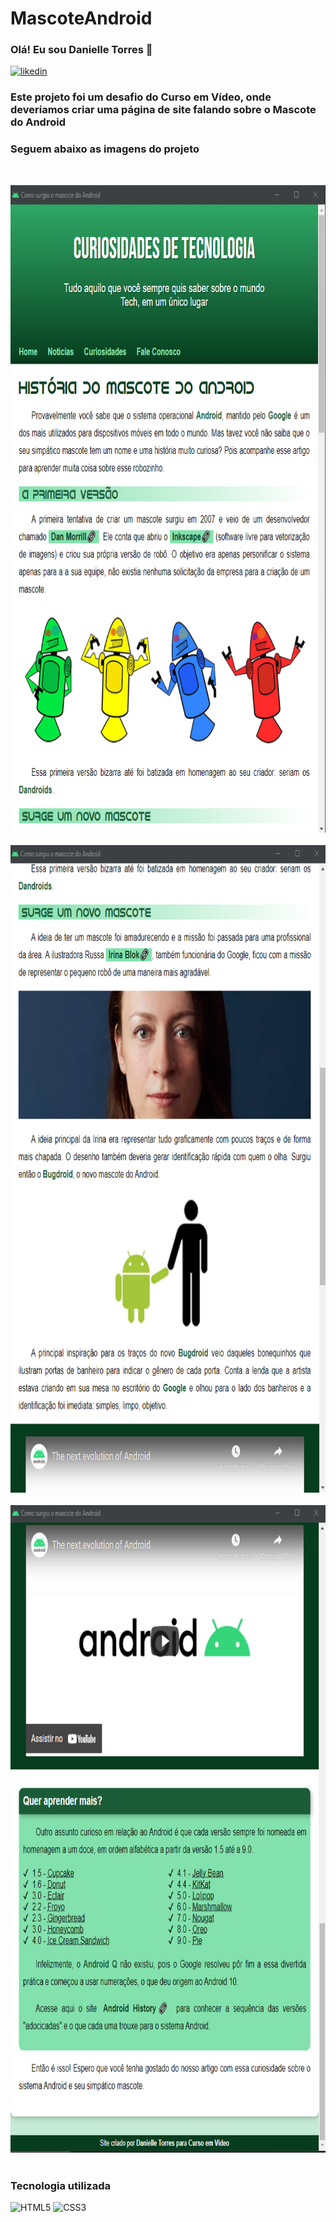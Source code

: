 # MascoteAndroid
 
### Olá! Eu sou Danielle Torres 👋

[![likedin](https://img.shields.io/badge/LinkedIn-0077B5?style=for-the-badge&logo=linkedin&logoColor=white)](https://www.linkedin.com/in/danielle-torres-b2624318a/)

### Este projeto foi um desafio do Curso em Vídeo, onde deveríamos criar uma página de site falando sobre o Mascote do Android
### Seguem abaixo as imagens do projeto

<br/><div style="display: inline_block">
    <img alt="" src="./imagens/img1.png" width="753" height="1036"/> <br/><br/>
    <img alt="" src="./imagens/img2.png" width="753" height="1036"/> <br/><br/>
    <img alt="" src="./imagens/img3.png" width="753" height="1036"/><br/><br/>
</div>

### Tecnologia utilizada
<div style="display: inline_block">
    <img alt="HTML5" src="https://img.shields.io/badge/HTML-239120?style=for-the-badge&logo=html5&logoColor=white"/>
    <img alt="CSS3" src="https://img.shields.io/badge/CSS-239120?&style=for-the-badge&logo=css3&logoColor=white"/></br>
</div>